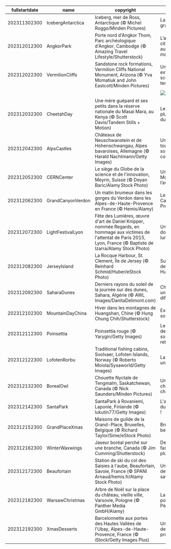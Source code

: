 |fullstartdate|name|copyright|title|image|
|--|--|--|--|--|
202311302300|IcebergAntarctica|Iceberg, mer de Ross, Antarctique (© Michel Roggo/Minden Pictures)|La vie au grand frais !|![](/fr-FR/2023/12/202311302300IcebergAntarctica.jpg)|
202312012300|AngkorPark|Porte nord d'Angkor Thom, Parc archéologique d'Angkor, Cambodge (© Amazing Travel Lifestyle/Shutterstock)|L’ancienne cité Khmer aux temples majestueux|![](/fr-FR/2023/12/202312012300AngkorPark.jpg)|
202312022300|VermilionCliffs|Sandstone rock formations, Vermilion Cliffs National Monument, Arizona (© Yva Momatiuk and John Eastcott/Minden Pictures)|Un paysage extraordinaire sculpté par le temps|![](/fr-FR/2023/12/202312022300VermilionCliffs.jpg)|
||||![](/fr-FR/2023/12/.jpg)|
202312032300|CheetahDay|Une mère guépard et ses petits dans la réserve nationale du Masai Mara, au Kenya (© Scott Davis/Tandem Stills + Motion)|Le félin le plus rapide du monde !|![](/fr-FR/2023/12/202312032300CheetahDay.jpg)|
202312042300|AlpsCastles|Châteaux de Neuschwanstein et de Hohenschwangau, Alpes bavaroises, Allemagne (© Harald Nachtmann/Getty Images)|Un paysage tout droit sorti d'un conte de fées|![](/fr-FR/2023/12/202312042300AlpsCastles.jpg)|
202312052300|CERNCenter|Le siège du Globe de la science et de l'innovation, Meyrin, Suisse (© Deyan Baric/Alamy Stock Photo)|Un code Mondial pour l’avenir|![](/fr-FR/2023/12/202312052300CERNCenter.jpg)|
202312062300|GrandCanyonVerdon|Un matin brumeux dans les gorges du Verdon dans les Alpes-de-Haute-Provence en France (© Hemis/Alamy)|Le Grand Canyon Provençal|![](/fr-FR/2023/12/202312062300GrandCanyonVerdon.jpg)|
202312072300|LightFestivalLyon|Fête des Lumières, œuvre d'art de Daniel Knipper, nommée Regards, en hommage aux victimes de l'attentat de Paris 2015, Lyon, France (© Baptiste de Izarra/Alamy Stock Photo)|Une féerie douce et lumineuse|![](/fr-FR/2023/12/202312072300LightFestivalLyon.jpg)|
202312082300|JerseyIsland|La Rocque Harbour, St. Clement, Île de Jersey (© Reinhard Schmid/Huber/eStock Photo)|Sur les pas de Victor Hugo…|![](/fr-FR/2023/12/202312082300JerseyIsland.jpg)|
202312092300|SaharaDunes|Derniers rayons du soleil de la journée sur des dunes, Sahara, Algérie (© AWL Images/DanitaDelimont.com)|Chaque jour, une dune différente…|![](/fr-FR/2023/12/202312092300SaharaDunes.jpg)|
202312102300|MountainDayChina|Hiver dans les montagnes de Huangshan, Chine (© Hung Chung Chih/Shutterstock)|Excursion au sommet !|![](/fr-FR/2023/12/202312102300MountainDayChina.jpg)|
202312112300|Poinsettia|Poinsettia rouge (© Yarygin/Getty Images)|Les « Étoiles de Noël » sont de retour !|![](/fr-FR/2023/12/202312112300Poinsettia.jpg)|
202312122300|LofotenRorbu|Traditional fishing cabins, Svolvaer, Lofoten Islands, Norway (© Roberto Moiola/Sysaworld/Getty Images)|La vie dans un « rorbu »  !|![](/fr-FR/2023/12/202312122300LofotenRorbu.jpg)|
202312132300|BorealOwl|Chouette Nyctale de Tengmalm, Saskatchewan, Canada (© Nick Saunders/Minden Pictures)|Une chouette... chouette !|![](/fr-FR/2023/12/202312132300BorealOwl.jpg)|
202312142300|SantaPark|SantaPark à Rovaniemi, Laponie, Finlande (© lukutin77/Getty Images)|L'aire de jeux du Père Noël !|![](/fr-FR/2023/12/202312142300SantaPark.jpg)|
202312152300|GrandPlaceXmas|Maisons de guilde de la Grand-Place, Bruxelles, Belgique (© Richard Taylor/Sime/eStock Photo)|Bruxelles, ma belle !|![](/fr-FR/2023/12/202312152300GrandPlaceXmas.jpg)|
202312162300|WinterWaxwings|Jaseur boréal perché sur une branche, Canada (© Jim Cumming/Shutterstock)|Des fashionistas à plumes !|![](/fr-FR/2023/12/202312162300WinterWaxwings.jpg)|
202312172300|Beaufortain|Station de ski du col des Saisies à l'aube, Beaufortain, Savoie, France (© SPANI Arnaud/hemis.fr/Alamy Stock Photo)|Un petit coin de paradis savoyard !|![](/fr-FR/2023/12/202312172300Beaufortain.jpg)|
202312182300|WarsawChristmas|Arbre de Noël sur la place du château, vieille ville, Varsovie, Pologne (© Panther Media GmbH/Alamy)|La halte polonaise du Père Noël !|![](/fr-FR/2023/12/202312182300WarsawChristmas.jpg)|
202312192300|XmasDesserts|Barcelonnette aux portes des Hautes Vallées de l'Ubay, Alpes-de-Haute-Provence, France (© iStock/Getty Images Plus)|Une veillée de Noël provençale|![](/fr-FR/2023/12/202312192300XmasDesserts.jpg)|
